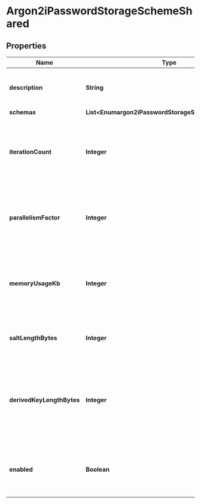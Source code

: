 

# Argon2iPasswordStorageSchemeShared


## Properties

| Name | Type | Description | Notes |
|------------ | ------------- | ------------- | -------------|
|**description** | **String** | A description for this Password Storage Scheme |  [optional] |
|**schemas** | **List&lt;Enumargon2iPasswordStorageSchemeSchemaUrn&gt;** |  |  |
|**iterationCount** | **Integer** | The number of rounds of cryptographic processing required in the course of encoding each password. |  |
|**parallelismFactor** | **Integer** | The number of concurrent threads that will be used in the course of encoding each password. |  |
|**memoryUsageKb** | **Integer** | The number of kilobytes of memory that must be used in the course of encoding each password. |  |
|**saltLengthBytes** | **Integer** | The number of bytes to use for the generated salt. |  |
|**derivedKeyLengthBytes** | **Integer** | The number of bytes to use for the derived key. The value must be greater than or equal to 8 and less than or equal to 512. |  |
|**enabled** | **Boolean** | Indicates whether the Password Storage Scheme is enabled for use. |  |



